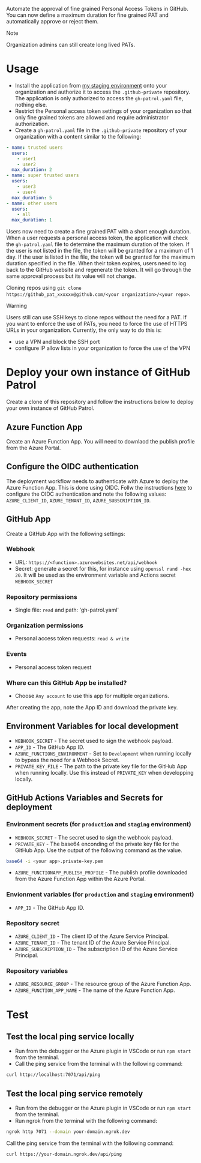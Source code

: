 Automate the approval of fine grained Personal Access Tokens in GitHub. You can now define a maximum duration for fine grained PAT and automatically approve or reject them. 

> [!NOTE]
> Organization admins can still create long lived PATs.

# Usage

- Install the application from [my staging environment](https://github.com/apps/gh-patol-staging) onto your organization and authorize it to access the `.github-private` repository. The application is only authorized to access the `gh-patrol.yaml` file, nothing else.
- Restrict the Personal access token settings of your organization so that only fine grained tokens are allowed and require administrator authorization. 
- Create a `gh-patrol.yaml` file in the `.github-private` repository of your organization with a content similar to the following:
```yaml
- name: trusted users
  users:
    - user1
    - user2
  max_duration: 2
- name: super trusted users
  users:
    - user3
    - user4
  max_duration: 5
- name: other users
  users:
    - all
  max_duration: 1
```

Users now need to create a fine grained PAT with a short enough duration. When a user requests a personal access token, the application will check the `gh-patrol.yaml` file to determine the maximum duration of the token. If the user is not listed in the file, the token will be granted for a maximum of 1 day. If the user is listed in the file, the token will be granted for the maximum duration specified in the file. When their token expires, users need to log back to the GitHub website and regenerate the token. It will go through the same approval process but its value will not change. 

Cloning repos using `git clone https://github_pat_xxxxxx@github.com/<your organization>/<your repo>`.

> [!WARNING] 
> Users still can use SSH keys to clone repos without the need for a PAT. If you want to enforce the use of PATs, you need to force the use of HTTPS URLs in your organization. Currently, the only way to do this is:
> - use a VPN and block the SSH port
> - configure IP allow lists in your organization to force the use of the VPN

# Deploy your own instance of GitHub Patrol

Create a clone of this repository and follow the instructions below to deploy your own instance of GitHub Patrol.

## Azure Function App
Create an Azure Function App. You will need to downlaod the publish profile from the Azure Portal.

## Configure the OIDC authentication
The deployment workflow needs to authenticate with Azure to deploy the Azure Function App. This is done using OIDC. Follw the instructions [here](https://learn.microsoft.com/en-us/azure/developer/github/connect-from-azure?tabs=azure-portal%2Clinux) to configure the OIDC authentication and note the following values: `AZURE_CLIENT_ID`, `AZURE_TENANT_ID`, `AZURE_SUBSCRIPTION_ID`.

## GitHub App

Create a GitHub App with the following settings:

### Webhook
- URL: `https://<function>.azurewebsites.net/api/webhook`
- Secret: generate a secret for this, for instance using `openssl rand -hex 20`. It will be used as the environment variable and Actions secret `WEBHOOK_SECRET`
### Repository permissions
- Single file: `read` and path: 'gh-patrol.yaml'
### Organization permissions
- Personal access token requests: `read & write`
### Events
- Personal access token request
### Where can this GitHub App be installed?
- Choose `Any account` to use this app for multiple organizations.

After creating the app, note the App ID and download the private key. 

## Environment Variables for local development
- `WEBHOOK_SECRET` - The secret used to sign the webhook payload.
- `APP_ID` - The GitHub App ID.
- `AZURE_FUNCTIONS_ENVIRONMENT` - Set to `Development` when running locally to bypass the need for a Webhook Secret.
- `PRIVATE_KEY_FILE` - The path to the private key file for the GitHub App when running locally. Use this instead of `PRIVATE_KEY` when developping locally.

## GitHub Actions Variables and Secrets for deployment
### Environment secrets (for `production` and `staging` environment)
- `WEBHOOK_SECRET` - The secret used to sign the webhook payload.
- `PRIVATE_KEY` - The base64 enconding of the private key file for the GitHub App. Use the output of the following command as the value.
```bash
base64 -i <your app>.private-key.pem 
```
- `AZURE_FUNCTIONAPP_PUBLISH_PROFILE` - The publish profile downloaded from the Azure Function App within the Azure Portal.

### Envionment variables (for `production` and `staging` environment)
- `APP_ID` - The GitHub App ID.
### Repository secret
- `AZURE_CLIENT_ID` - The client ID of the Azure Service Principal.
- `AZURE_TENANT_ID` - The tenant ID of the Azure Service Principal.
- `AZURE_SUBSCRIPTION_ID` - The subscription ID of the Azure Service Principal.
### Repository variables
- `AZURE_RESOURCE_GROUP` - The resource group of the Azure Function App.
- `AZURE_FUNCTION_APP_NAME` - The name of the Azure Function App.



# Test
## Test the local ping service locally
- Run from the debugger or the Azure plugin in VSCode or run `npm start` from the terminal.
- Call the ping service from the terminal with the following command:
```bash
curl http://localhost:7071/api/ping
```

## Test the local ping service remotely
- Run from the debugger or the Azure plugin in VSCode or run `npm start` from the terminal.
- Run ngrok from the terminal with the following command:
```bash
ngrok http 7071 --domain your-domain.ngrok.dev
```
Call the ping service from the terminal with the following command:
```bash
curl https://your-domain.ngrok.dev/api/ping
```

